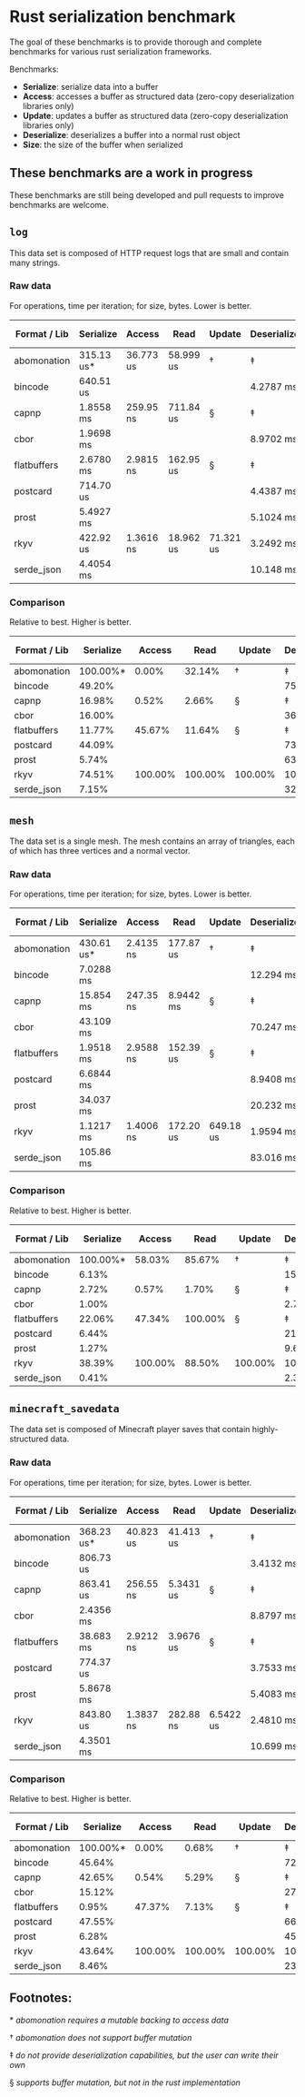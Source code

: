 # Rust serialization benchmark

The goal of these benchmarks is to provide thorough and complete benchmarks for various rust
serialization frameworks.

Benchmarks:

* **Serialize**: serialize data into a buffer
* **Access**: accesses a buffer as structured data (zero-copy deserialization libraries only)
* **Update**: updates a buffer as structured data (zero-copy deserialization libraries only)
* **Deserialize**: deserializes a buffer into a normal rust object
* **Size**: the size of the buffer when serialized

## These benchmarks are a work in progress

These benchmarks are still being developed and pull requests to improve benchmarks are welcome.

## `log`

This data set is composed of HTTP request logs that are small and contain many strings.

### Raw data

For operations, time per iteration; for size, bytes. Lower is better.

| Format / Lib | Serialize | Access | Read | Update | Deserialize | Size | Size (zlib) |
|---|---|---|---|---|---|---|---|
| abomonation | 315.13 us* | 36.773 us | 58.999 us | † | ‡ | 1705800 | 507971 |
| bincode | 640.51 us |  |  |  | 4.2787 ms | 1045784 | 374305 |
| capnp | 1.8558 ms | 259.95 ns | 711.84 us | § | ‡ | 1843240 | 537966 |
| cbor | 1.9698 ms |  |  |  | 8.9702 ms | 1407835 | 407372 |
| flatbuffers | 2.6780 ms | 2.9815 ns | 162.95 us | § | ‡ | 1276368 | 469962 |
| postcard | 714.70 us |  |  |  | 4.4387 ms | 765778 | 312739 |
| prost | 5.4927 ms |  |  |  | 5.1024 ms | 764951 | 269811 |
| rkyv | 422.92 us | 1.3616 ns | 18.962 us | 71.321 us | 3.2492 ms | 1065784 | 333895 |
| serde_json | 4.4054 ms |  |  |  | 10.148 ms | 1827461 | 474358 |

### Comparison

Relative to best. Higher is better.

| Format / Lib | Serialize | Access | Read | Update | Deserialize | Size | Size (zlib) |
|---|---|---|---|---|---|---|---|
| abomonation | 100.00%* | 0.00% | 32.14% | † | ‡ | 44.84% | 53.12% |
| bincode | 49.20% |  |  |  | 75.94% | 73.15% | 72.08% |
| capnp | 16.98% | 0.52% | 2.66% | § | ‡ | 41.50% | 50.15% |
| cbor | 16.00% |  |  |  | 36.22% | 54.34% | 66.23% |
| flatbuffers | 11.77% | 45.67% | 11.64% | § | ‡ | 59.93% | 57.41% |
| postcard | 44.09% |  |  |  | 73.20% | 99.89% | 86.27% |
| prost | 5.74% |  |  |  | 63.68% | 100.00% | 100.00% |
| rkyv | 74.51% | 100.00% | 100.00% | 100.00% | 100.00% | 71.77% | 80.81% |
| serde_json | 7.15% |  |  |  | 32.02% | 41.86% | 56.88% |

## `mesh`

The data set is a single mesh. The mesh contains an array of triangles, each of which has three
vertices and a normal vector.

### Raw data

For operations, time per iteration; for size, bytes. Lower is better.

| Format / Lib | Serialize | Access | Read | Update | Deserialize | Size | Size (zlib) |
|---|---|---|---|---|---|---|---|
| abomonation | 430.61 us* | 2.4135 ns | 177.87 us | † | ‡ | 6000024 | 5380836 |
| bincode | 7.0288 ms |  |  |  | 12.294 ms | 6000008 | 5380823 |
| capnp | 15.854 ms | 247.35 ns | 8.9442 ms | § | ‡ | 16000056 | 6780527 |
| cbor | 43.109 ms |  |  |  | 70.247 ms | 13122324 | 7527423 |
| flatbuffers | 1.9518 ms | 2.9588 ns | 152.39 us | § | ‡ | 6000024 | 5380800 |
| postcard | 6.6844 ms |  |  |  | 8.9408 ms | 6000003 | 5380817 |
| prost | 34.037 ms |  |  |  | 20.232 ms | 8750000 | 6683814 |
| rkyv | 1.1217 ms | 1.4006 ns | 172.20 us | 649.18 us | 1.9594 ms | 6000008 | 4263104 |
| serde_json | 105.86 ms |  |  |  | 83.016 ms | 26192883 | 9612105 |

### Comparison

Relative to best. Higher is better.

| Format / Lib | Serialize | Access | Read | Update | Deserialize | Size | Size (zlib) |
|---|---|---|---|---|---|---|---|
| abomonation | 100.00%* | 58.03% | 85.67% | † | ‡ | 100.00% | 79.23% |
| bincode | 6.13% |  |  |  | 15.94% | 100.00% | 79.23% |
| capnp | 2.72% | 0.57% | 1.70% | § | ‡ | 37.50% | 62.87% |
| cbor | 1.00% |  |  |  | 2.79% | 45.72% | 56.63% |
| flatbuffers | 22.06% | 47.34% | 100.00% | § | ‡ | 100.00% | 79.23% |
| postcard | 6.44% |  |  |  | 21.92% | 100.00% | 79.23% |
| prost | 1.27% |  |  |  | 9.68% | 68.57% | 63.78% |
| rkyv | 38.39% | 100.00% | 88.50% | 100.00% | 100.00% | 100.00% | 100.00% |
| serde_json | 0.41% |  |  |  | 2.36% | 22.91% | 44.35% |

## `minecraft_savedata`

The data set is composed of Minecraft player saves that contain highly-structured data.

### Raw data

For operations, time per iteration; for size, bytes. Lower is better.

| Format / Lib | Serialize | Access | Read | Update | Deserialize | Size | Size (zlib) |
|---|---|---|---|---|---|---|---|
| abomonation | 368.23 us* | 40.823 us | 41.413 us | † | ‡ | 1290592 | 393696 |
| bincode | 806.73 us |  |  |  | 3.4132 ms | 569975 | 240897 |
| capnp | 863.41 us | 256.55 ns | 5.3431 us | § | ‡ | 835784 | 342099 |
| cbor | 2.4356 ms |  |  |  | 8.8797 ms | 1109821 | 347562 |
| flatbuffers | 38.683 ms | 2.9212 ns | 3.9676 us | § | ‡ | 849472 | 349208 |
| postcard | 774.37 us |  |  |  | 3.7533 ms | 356311 | 213270 |
| prost | 5.8678 ms |  |  |  | 5.4083 ms | 596811 | 306728 |
| rkyv | 843.80 us | 1.3837 ns | 282.88 ns | 6.5422 us | 2.4810 ms | 725176 | 334238 |
| serde_json | 4.3501 ms |  |  |  | 10.699 ms | 1623197 | 472162 |

### Comparison

Relative to best. Higher is better.

| Format / Lib | Serialize | Access | Read | Update | Deserialize | Size | Size (zlib) |
|---|---|---|---|---|---|---|---|
| abomonation | 100.00%* | 0.00% | 0.68% | † | ‡ | 27.61% | 54.17% |
| bincode | 45.64% |  |  |  | 72.69% | 62.51% | 88.53% |
| capnp | 42.65% | 0.54% | 5.29% | § | ‡ | 42.63% | 62.34% |
| cbor | 15.12% |  |  |  | 27.94% | 32.11% | 61.36% |
| flatbuffers | 0.95% | 47.37% | 7.13% | § | ‡ | 41.94% | 61.07% |
| postcard | 47.55% |  |  |  | 66.10% | 100.00% | 100.00% |
| prost | 6.28% |  |  |  | 45.87% | 59.70% | 69.53% |
| rkyv | 43.64% | 100.00% | 100.00% | 100.00% | 100.00% | 49.13% | 63.81% |
| serde_json | 8.46% |  |  |  | 23.19% | 21.95% | 45.17% |

## Footnotes:

\* *abomonation requires a mutable backing to access data*

† *abomonation does not support buffer mutation*

‡ *do not provide deserialization capabilities, but the user can write their own*

§ *supports buffer mutation, but not in the rust implementation*

